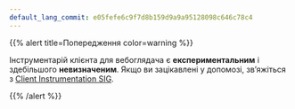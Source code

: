 ```yaml
---
default_lang_commit: e05fefe6c9f7d8b159d9a9a95128098c646c78c4
---
```


{{% alert title=Попередження color=warning %}}

Інструментарій клієнта для вебоглядача є **експериментальним** і здебільшого **невизначеним**. Якщо ви зацікавлені у допомозі, звʼяжіться з [Client Instrumentation SIG][sig].

[sig]: https://docs.google.com/document/d/16Vsdh-DM72AfMg_FIt9yT9ExEWF4A_vRbQ3jRNBe09w

{{% /alert %}}
